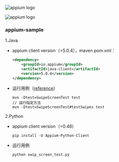![appium logo](https://img-blog.csdnimg.cn/20190705160643577.png)

![appium logo](https://img-blog.csdnimg.cn/20190705160712868.png)
### appium-sample
1.Java
- appium client version（=5.0.4），maven pom.xml：
    ```xml
    <dependency>
        <groupId>io.appium</groupId>
        <artifactId>java-client</artifactId>
        <version>5.0.4</version>
    </dependency>
    ```
- 运行用例（[reference](https://maven.apache.org/plugins-archives/maven-surefire-plugin-2.12.4/examples/single-test.html)）
    ```
    mvn -Dtest=SwipeScreenTest test
    // 运行指定方法
    mvn -Dtest=SwipeScreenTest#testSwipes test
    ```
    
2.Python
- appium client version（=0.46）
    ```
    pip install -U Appium-Python-Client
    ```
- 运行用例
    ```
    python swip_screen_test.py
    ```